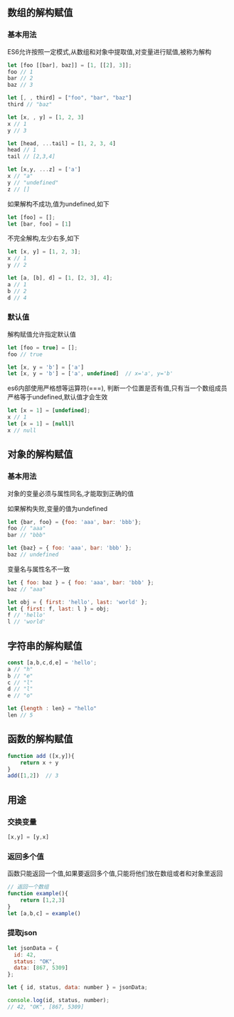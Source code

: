 ## 数组的解构赋值

### 基本用法

ES6允许按照一定模式,从数组和对象中提取值,对变量进行赋值,被称为解构

```javascript
let [foo [[bar], baz]] = [1, [[2], 3]];
foo // 1
bar // 2
baz // 3

let [, , third] = ["foo", "bar", "baz"]
third // "baz"

let [x, , y] = [1, 2, 3]
x // 1
y // 3

let [head, ...tail] = [1, 2, 3, 4]
head // 1
tail // [2,3,4]

let [x,y, ...z] = ['a']
x // "a"
y // "undefined"
z // []

```

如果解构不成功,值为undefined,如下

```javascript
let [foo] = [];
let [bar, foo] = [1]
```

不完全解构,左少右多,如下

```JavaScript
let [x, y] = [1, 2, 3];
x // 1
y // 2

let [a, [b], d] = [1, [2, 3], 4];
a // 1
b // 2
d // 4

```

### 默认值

解构赋值允许指定默认值

```javascript
let [foo = true] = [];
foo // true

let [x, y = 'b'] = ['a'] 
let [x, y = 'b'] = ['a', undefined]  // x='a', y='b'
```

es6内部使用严格想等运算符(===), 判断一个位置是否有值,只有当一个数组成员严格等于undefined,默认值才会生效

```javascript
let [x = 1] = [undefined];
x // 1
let [x = 1] = [null]l
x // null
```

## 对象的解构赋值

### 基本用法

对象的变量必须与属性同名,才能取到正确的值

如果解构失败,变量的值为undefined

```javascript
let {bar, foo} = {foo: 'aaa', bar: 'bbb'};
foo // "aaa"
bar // "bbb"

let {baz} = { foo: 'aaa', bar: 'bbb' };
baz // undefined
```

变量名与属性名不一致

```javascript
let { foo: baz } = { foo: 'aaa', bar: 'bbb' };
baz // "aaa"

let obj = { first: 'hello', last: 'world' };
let { first: f, last: l } = obj;
f // 'hello'
l // 'world'
```

## 字符串的解构赋值

```javascript
const [a,b,c,d,e] = 'hello';
a // "h"
b // "e"
c // "l"
d // "l"
e // "o"

let {length : len} = "hello"
len // 5
```

## 函数的解构赋值

```javascript
function add ([x,y]){
    return x + y
}
add([1,2])  // 3
```

## 用途

### 交换变量

```javascript
[x,y] = [y,x]
```

### 返回多个值

函数只能返回一个值,如果要返回多个值,只能将他们放在数组或者和对象里返回

```javascript
// 返回一个数组
function example(){
    return [1,2,3]
}
let [a,b,c] = example()
```

### 提取json

```javascript
let jsonData = {
  id: 42,
  status: "OK",
  data: [867, 5309]
};

let { id, status, data: number } = jsonData;

console.log(id, status, number);
// 42, "OK", [867, 5309]
```



